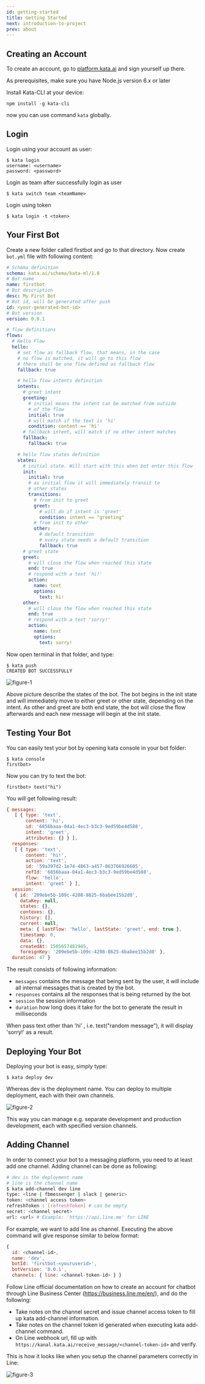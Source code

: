 ```yaml
---
id: getting-started
title: Getting Started
next: introduction-to-project
prev: about
---
```


## Creating an Account

To create an account, go to [platform.kata.ai](https://platform.kata.ai/) and sign yourself up there.

As prerequisites, make sure you have Node.js version 6.x or later

Install Kata-CLI at your device:

```
npm install -g kata-cli
```

now you can use command `kata` globally.

## Login

Login using your account as user:

```
$ kata login
username: <username>
password: <password>
```

Login as team after successfully login as user

```
$ kata switch team <teamName>
```

Login using token

```
$ kata login -t <token>
```

## Your First Bot

Create a new folder called firstbot and go to that directory. Now create `bot.yml` file with following content:

```yaml
# Schema definition
schema: kata.ai/schema/kata-ml/1.0
# Bot name
name: firstbot
# Bot description
desc: My First Bot
# Bot id, will be generated after push
id: <your-generated-bot-id>
# Bot version
version: 0.0.1

# flow definitions
flows:
  # Hello Flow
  hello:
    # set flow as fallback flow, that means, in the case
    # no flow is matched, it will go to this flow
    # there shall be one flow defined as fallback flow
    fallback: true

    # hello flow intents definition
    intents:
      # greet intent
      greeting:
        # initial means the intent can be matched from outside
        # of the flow
        initial: true
        # will match if the text is 'hi'
        condition: content == 'hi'
      # fallback intent, will match if no other intent matches
      fallback:
        fallback: true

    # hello flow states definition
    states:
      # initial state. Will start with this when bot enter this flow
      init:
        initial: true
        # as initial flow it will immediately transit to
        # other states
        transitions:
          # from init to greet
          greet:
            # will do if intent is 'greet'
            condition: intent == "greeting"
          # from init to other
          other:
            # default transition
            # every state needs a default transition
            fallback: true
      # greet state
      greet:
        # will close the flow when reached this state
        end: true
        # respond with a text 'hi!'
        action:
          name: text
          options:
            text: hi!
      other:
        # will close the flow when reached this state
        end: true
        # respond with a text 'sorry!'
        action:
          name: text
          options:
            text: sorry!
```

Now open terminal in that folder, and type:

```
$ kata push
CREATED BOT SUCCESSFULLY
```

![figure-1](./images/getting-started/figure-1.png)

Above picture describe the states of the bot. The bot begins in the init state and will immediately move to either greet or other state, depending on the intent. As other and greet are both end state, the bot will close the flow afterwards and each new message will begin at the init state.

## Testing Your Bot

You can easily test your bot by opening kata console in your bot folder:

```
$ kata console
firstbot>
```

Now you can try to text the bot:

```
firstbot> text("hi")
```

You will get following result:

```js
{ messages:
   [ { type: 'text',
       content: 'hi',
       id: '6856baaa-04a1-4ec3-b3c3-9ed59be4d588',
       intent: 'greet',
       attributes: {} } ],
  responses:
   [ { type: 'text',
       content: 'hi!',
       action: 'text',
       id: '59a397d2-1e74-4863-a457-863766926605',
       refId: '6856baaa-04a1-4ec3-b3c3-9ed59be4d588',
       flow: 'hello',
       intent: 'greet' } ],
  session:
   { id: '209ebe5b-109c-4208-8625-6babee15b2d0',
     dataKey: null,
     states: {},
     contexes: {},
     history: [],
     current: null,
     meta: { lastFlow: 'hello', lastState: 'greet', end: true },
     timestamp: 0,
     data: {},
     createdAt: 1505657482945,
     foreignKey: '209ebe5b-109c-4208-8625-6babee15b2d0' },
  duration: 47 }
```

The result consists of following information:

- `messages` contains the message that being sent by the user, it will include all internal messages that is created by the bot.
- `responses` contains all the responses that is being returned by the bot
- `session` the session information
- `duration` how long does it take for the bot to generate the result in milliseconds

When pass text other than 'hi' , i.e. text("random message"), it will display 'sorry!' as a result.

## Deploying Your Bot

Deploying your bot is easy, simply type:

```
$ kata deploy dev
```

Whereas dev is the deployment name. You can deploy to multiple deployment, each with their own channels.

![figure-2](./images/getting-started/figure-2.png)

This way you can manage e.g. separate development and production development, each with specified version channels.

## Adding Channel

In order to connect your bot to a messaging platform, you need to at least add one channel. Adding channel can be done as following:

```bash
# dev is the deployment name
# line is the channel name
$ kata add-channel dev line
type: <line | fbmessenger | slack | generic>
token: <channel access token>
refreshToken : [refreshToken] # can be empty
secret: <channel secret>
url: <url> # Example: 'https://api.line.me' for LINE
```

For example, we want to add line as channel. Executing the above command will give response similar to below format:

```js
{
  id: <channel-id>,
  name: 'dev',
  botId: 'firstbot-<youruserid>',
  botVersion: '0.0.1',
  channels: { line: <channel-token-id> } }
```

Follow Line official documentation on how to create an account for chatbot through Line Business Center (https://business.line.me/en/), and do the following:

- Take notes on the channel secret and issue channel access token to fill up kata add-channel information.
- Take notes on the channel token id generated when executing kata add-channel command.
- On Line webhook url, fill up with `https://kanal.kata.ai/receive_message/<channel-token-id>` and verify.

This is how it looks like when you setup the channel parameters correctly in Line:

![figure-3](./images/getting-started/figure-3.png)
